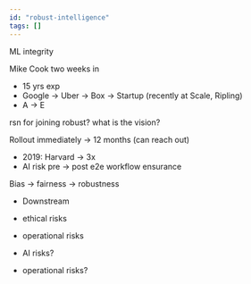 ```yaml
---
id: "robust-intelligence"
tags: []
---
```


ML integrity

Mike Cook two weeks in

- 15 yrs exp
- Google -> Uber -> Box -> Startup (recently at Scale, Ripling)
- A -> E

rsn for joining robust? what is the vision?

Rollout immediately -> 12 months (can reach out)

- 2019: Harvard -> 3x
- AI risk pre -> post e2e workflow ensurance

Bias -> fairness -> robustness

- Downstream
- ethical risks
- operational risks
- AI risks?

- operational risks?

